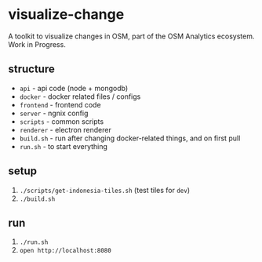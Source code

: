 # visualize-change

A toolkit to visualize changes in OSM, part of the OSM Analytics ecosystem. Work in Progress.

## structure

- `api` - api code (node + mongodb)
- `docker` - docker related files / configs
- `frontend` - frontend code
- `server` - ngnix config
- `scripts` - common scripts
- `renderer` - electron renderer
- `build.sh` - run after changing docker-related things, and on first pull
- `run.sh` - to start everything

## setup

1. `./scripts/get-indonesia-tiles.sh` (test tiles for `dev`)
2. `./build.sh`

## run

1. `./run.sh`
2. `open http://localhost:8080`

